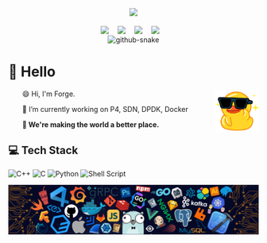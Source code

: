 <!--
**Mingyumaz/Mingyumaz** is a ✨ _special_ ✨ repository because its `README.md` (this file) appears on your GitHub profile.

Here are some ideas to get you started:

- 🔭 I’m currently working on ...
- 🌱 I’m currently learning ...
- 👯 I’m looking to collaborate on ...
- 🤔 I’m looking for help with ...
- 💬 Ask me about ...
- 📫 How to reach me: ...
- 😄 Pronouns: ...
- ⚡ Fun fact: ...
-->

<div align="center">

  <!-- dynamic typing effect 动态打字效果 -->
  <div>
    <a href="https://mingyumaz.github.io/">
      <img src="https://readme-typing-svg.demolab.com?font=Fira+Code&pause=1000&width=435&lines=console.log(%22Hello%2C%20Forge%22);锻造!&center=true&size=27" />
    </a>
  </div>

  <!-- for beauty 留个空行好看点 -->
  <div>&nbsp;</div>

  <!-- profile logo 个人资料徽标 -->
  <div>
    <a href="https://mingyumaz.github.io/"><img src="https://img.shields.io/badge/Website-博客-blue" /></a>&emsp;
    <a href="https://space.bilibili.com/27327952/"><img src="https://img.shields.io/badge/Bilibili-B站-ff69b4" /></a>&emsp;
    <a href="https://blog.csdn.net/Mingyumaz/"><img src="https://img.shields.io/badge/CSDN-论坛-c32136" /></a>&emsp;
    <a href="https://www.zhihu.com/people/ji-gu-qing-yang/"><img src="https://img.shields.io/badge/Zhihu-知乎-blue" /></a>&emsp;
  </div>

  <!-- Snake Code Contribution Map 贪吃蛇代码贡献图 -->
  <picture>
    <source media="(prefers-color-scheme: dark)" srcset="https://github.com/mingyumaz/mingyumaz/blob/output/github-contribution-grid-snake-dark.svg" />
    <source media="(prefers-color-scheme: light)" srcset="https://github.com/mingyumaz/mingyumaz/blob/output/github-contribution-grid-snake.svg" />
    <img alt="github-snake" src="github-snake.svg" />
  </picture>

</div>

#  🙋 Hello

<img align="right" width="88" src="./images/cxyduck.gif" />

<p>&emsp;&emsp;😄 Hi, I'm Forge.</p>
<p>&emsp;&emsp;🔭 I’m currently working on P4, SDN, DPDK, Docker </p>
<p>&emsp;&emsp;<strong>🌱 We're making the world a better place. </strong></p>

## 💻 Tech Stack

![C++](https://img.shields.io/badge/c++-%2300599C.svg?style=flat-square&logo=c%2B%2B&logoColor=white) 
![C](https://img.shields.io/badge/c-%2300599C.svg?style=flat-square&logo=c&logoColor=white)
![Python](https://img.shields.io/badge/python-3670A0?style=flat-square&logo=python&logoColor=ffdd54) 
![Shell Script](https://img.shields.io/badge/shell_script-%23121011.svg?style=flat-square&logo=gnu-bash&logoColor=white)

<!-- just img 图片 -->
<img src="./images/icon.png" /></div>
</div>

